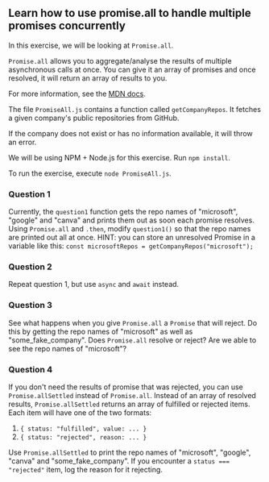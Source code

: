 ## Learn how to use promise.all to handle multiple promises concurrently

In this exercise, we will be looking at `Promise.all`.

`Promise.all` allows you to aggregate/analyse the results of multiple asynchronous calls at once.
You can give it an array of promises and once resolved, it will return an array of results to you.

For more information, see the [MDN docs](https://developer.mozilla.org/en-US/docs/Web/JavaScript/Reference/Global_Objects/Promise/all).

The file `PromiseAll.js` contains a function called `getCompanyRepos`. It fetches a given company's public repositories from GitHub.

If the company does not exist or has no information available, it will throw an error.

We will be using NPM + Node.js for this exercise. Run `npm install`.

To run the exercise, execute `node PromiseAll.js`.

### Question 1

Currently, the `question1` function gets the repo names of "microsoft", "google" and "canva" and prints them out as soon each promise resolves.
Using `Promise.all` and `.then`, modify `question1()` so that the repo names are printed out all at once.
HINT: you can store an unresolved Promise in a variable like this: `const microsoftRepos = getCompanyRepos("microsoft");`

### Question 2

Repeat question 1, but use `async` and `await` instead.

### Question 3

See what happens when you give `Promise.all` a `Promise` that will reject.
Do this by getting the repo names of "microsoft" as well as "some_fake_company".
Does `Promise.all` resolve or reject?
Are we able to see the repo names of "microsoft"?

### Question 4

If you don't need the results of promise that was rejected, you can use `Promise.allSettled` instead of `Promise.all`.
Instead of an array of resolved results, `Promise.allSettled` returns an array of fulfilled or rejected items.
Each item will have one of the two formats:

1. `{ status: "fulfilled", value: ... }`
2. `{ status: "rejected", reason: ... }`

Use `Promise.allSettled` to print the repo names of "microsoft", "google", "canva" and "some_fake_company".
If you encounter a `status === "rejected"` item, log the reason for it rejecting.
